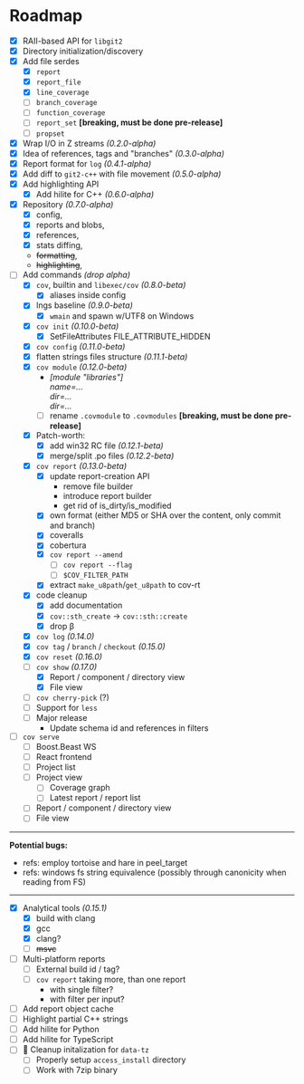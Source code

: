 # Roadmap

- [x] RAII-based API for `libgit2`
- [x] Directory initialization/discovery
- [x] Add file serdes
  - [x] `report`
  - [x] `report_file`
  - [x] `line_coverage`
  - [ ] `branch_coverage`
  - [ ] `function_coverage`
  - [ ] `report_set` **\[breaking, must be done pre-release]**
  - [ ] `propset`
- [x] Wrap I/O in Z streams _(0.2.0-alpha)_
- [x] Idea of references, tags and "branches" _(0.3.0-alpha)_
- [x] Report format for `log` _(0.4.1-alpha)_
- [x] Add diff to `git2-c++` with file movement _(0.5.0-alpha)_
- [x] Add highlighting API
  - [x] Add hilite for C++ _(0.6.0-alpha)_
- [x] Repository _(0.7.0-alpha)_
  - [x] config,
  - [x] reports and blobs,
  - [x] references,
  - [x] stats diffing,
  - ~~formatting~~,
  - ~~highlighting~~,
- [ ] Add commands _(drop alpha)_
  - [x] `cov`, builtin and `libexec/cov` _(0.8.0-beta)_
    - [x] aliases inside config
  - [x] lngs baseline _(0.9.0-beta)_
    - [x] `wmain` and spawn w/UTF8 on Windows
  - [x] `cov init` _(0.10.0-beta)_
    - [x] SetFileAttributes FILE_ATTRIBUTE_HIDDEN
  - [x] `cov config` _(0.11.0-beta)_
  - [x] flatten strings files structure _(0.11.1-beta)_
  - [x] `cov module` _(0.12.0-beta)_
    - _[module "libraries"]_\
    _name=..._\
    _dir=..._\
    _dir=..._
    - [ ] rename `.covmodule` to `.covmodules` **\[breaking, must be done pre-release]**
  - [x] Patch-worth:
    - [x] add win32 RC file _(0.12.1-beta)_
    - [x] merge/split .po files _(0.12.2-beta)_
  - [x] `cov report` _(0.13.0-beta)_
    - [x] update report-creation API
      - remove file builder
      - introduce report builder
      - get rid of is_dirty/is_modified
    - [x] own format (either MD5 or SHA over the content, only commit and branch)
    - [x] coveralls
    - [x] cobertura
    - [x] `cov report --amend`
      - [ ] `cov report --flag`
      - [ ] `$COV_FILTER_PATH`
    - [x] extract `make_u8path`/`get_u8path` to cov-rt
  - [x] code cleanup
    - [x] add documentation
    - [x] `cov::sth_create` -> `cov::sth::create`
    - [x] drop &beta;
  - [x] `cov log` _(0.14.0)_
  - [x] `cov tag` / `branch` / `checkout` _(0.15.0)_
  - [x] `cov reset` _(0.16.0)_
  - [ ] `cov show` _(0.17.0)_
    - [x] Report / component / directory view
    - [x] File view
  - [ ] `cov cherry-pick` (?)
  - [ ] Support for `less`
  - [ ] Major release
    - Update schema id and references in filters
- [ ] `cov serve`
  - [ ] Boost.Beast WS
  - [ ] React frontend
  - [ ] Project list
  - [ ] Project view
    - [ ] Coverage graph
    - [ ] Latest report / report list
  - [ ] Report / component / directory view
  - [ ] File view
---
**Potential bugs:**
- refs: employ tortoise and hare in peel_target
- refs: windows fs string equivalence (possibly through canonicity when reading from FS)
---
- [x] Analytical tools _(0.15.1)_
  - [x] build with clang
  - [x] gcc
  - [x] clang?
  - [ ] ~~msvc~~
- [ ] Multi-platform reports
  - [ ] External build id / tag?
  - [ ] `cov report` taking more, than one report
    - with single filter?
    - with filter per input?
- [ ] Add report object cache
- [ ] Highlight partial C++ strings
- [ ] Add hilite for Python
- [ ] Add hilite for TypeScript
- [ ] 💸 Cleanup initalization for `data-tz`
  - [ ] Properly setup `access_install` directory
  - [ ] Work with 7zip binary

